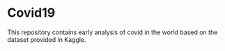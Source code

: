 # Covid19
This repository contains early analysis of covid in the world based on the dataset provided in Kaggle.
